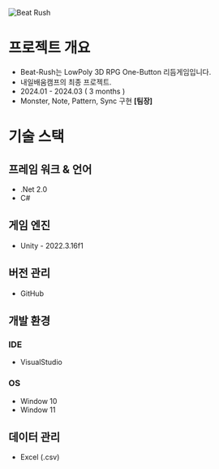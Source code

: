 ![Beat Rush](https://github.com/shstcs/Beat-Rush/assets/73222781/0c086a22-529a-4d60-ac1f-fb1d919a69d3)

# 프로젝트 개요
- Beat-Rush는 LowPoly 3D RPG One-Button 리듬게임입니다.
- 내일배움캠프의 최종 프로젝트.
- 2024.01 - 2024.03 ( 3 months )
- Monster, Note, Pattern, Sync 구현 **[팀장]**  

# 기술 스택
## **프레임 워크 & 언어**
- .Net 2.0
- C#
## **게임 엔진**
- Unity - 2022.3.16f1
## **버전 관리**
- GitHub
## 개발 환경
### IDE
- VisualStudio
### OS
- Window 10
- Window 11
## **데이터 관리**
- Excel (.csv)
